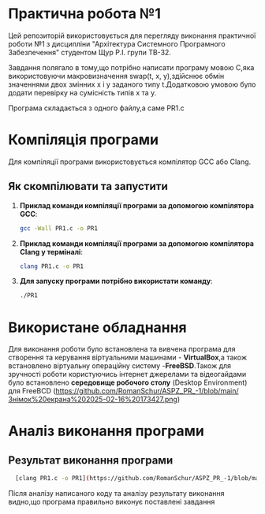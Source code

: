 # Практична робота №1
Цей репозиторій використовується для перегляду виконання практичної роботи №1 з дисципліни "Архітектура Системного Програмного Забезпечення" студентом Щур Р.І. групи ТВ-32.

Завдання полягало в тому,що потрібно написати програму мовою С,яка використовуючи макровизначення swap(t, x, y),здійснює обмін значеннями двох змінних x і y заданого типу t.Додатковою умовою було додати перевірку на сумісність типів х та y.

Програма складається з одного файлу,а саме PR1.c
# Компіляція програми
Для компіляції програми використовується компілятор GCC або Clang.  

## Як скомпілювати та запустити  

1. **Приклад команди компіляції програми за допомогою компілятора GCC**:  
     ```bash
     gcc -Wall PR1.c -o PR1
     ```    
2. **Приклад команди компіляції програми за допомогою компілятора Clang у терміналі**:  
   ```bash
   clang PR1.c -o PR1
   ```
3. **Для запуску програми потрібно використати команду**:  
   ```bash
   ./PR1
   ```
# Використане обладнання  
Для виконання роботи було встановлена та вивчена програма для створення та керування віртуальними машинами - **VirtualBox**,а також встановлено віртуальну операційну систему -**FreeBSD**.Також для зручності роботи користуючись інтернет джерелами та відеогайдами було встановлено **середовище робочого столу** (Desktop Environment) для FreeBCD (https://github.com/RomanSchur/ASPZ_PR_-1/blob/main/Знімок%20екрана%202025-02-16%20173427.png)
# Аналіз виконання програми
## Результат виконання програми
 ```bash
   [clang PR1.c -o PR1](https://github.com/RomanSchur/ASPZ_PR_-1/blob/main/Знімок%20екрана%202025-02-16%20173427.png
   ```
Після аналізу написаного коду та аналізу результату виконання видно,що програма правильно виконує поставлені завдання




